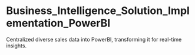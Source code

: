 # Business_Intelligence_Solution_Implementation_PowerBI
Centralized diverse sales data into PowerBI, transforming it for real-time insights.
